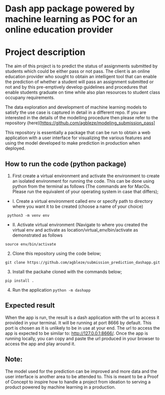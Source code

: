 # Dash app package powered by machine learning as POC for an online education provider

# Project description

The aim of this project is to predict the status of assignments submitted by students which could be either pass or not pass. The client is an online education provider who sought to obtain an intelligent tool that can enable the prediction of whether a student will pass an assignment submitted or not and by this pre-emptively develop guidelines and procedures that enable students graduate on time while also plan resources to student class occupany requirements.

The data exploration and development of machine learning models to satisfy the use case is captured in detail in a different repo. If you are interested in the details of the modelling procedure then please refer to the repository (here)[https://github.com/agbleze/modeling_submission_pass]


This repository is essentially a package that can be run to obtain a web application with a user interface for visualizing the various features and using the model developed to make prediction in production when deployed.


## How to run the code (python package)

1. First create a virtual environment and activate the environment to create an isolated environment for running the code. This can be done using python from the terminal as follows (The commands are for MacOs. Please run the equivalent of your operating system in case that differs);

- I. Create a virtual environment called env or specify path to directory where you want it to be created (choose a name of your choice)

``` python3 -m venv env```

- II. Activate virtual environment (Navigate to where you created the virtual env and activate as location/virtual_env/bin/activate as demonstrated as follows

``` source env/bin/activate ```

2. Clone this repository using the code below;

```git clone https://github.com/agbleze/submission_prediction_dashapp.git ```

3. Install the packahe cloned with the commands below;

```pip install . ```

4. Run the application
```python -m dashapp```


## Expected result

When the app is run, the result is a dash application with the url to access it provided in your terminal. It will be running at port 8666 by default. This port is chosen as it is unlikely to be in use at your end. The url to access the app is expected to be similar to: http://127.0.0.1:8666/. Once the app is running locally, you can copy and paste the url produced in your browser to access the app and play around it.


## Note:

The model used for the prediction can be improved and more data and the user interface is another area to be attended to. This is meant to be a Proof of Concept to inspire how to handle a project from ideation to serving a product powered by machine learning in a production.


